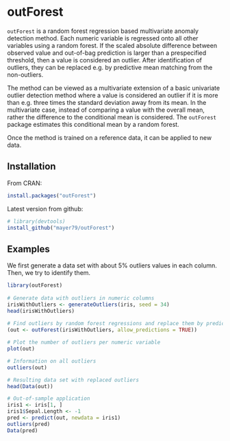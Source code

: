 # outForest

`outForest` is a random forest regression based multivariate anomaly detection method. Each numeric variable is regressed onto all other variables using a random forest. If the scaled absolute difference between observed value and out-of-bag prediction is larger than a prespecified threshold, then a value is considered an outlier. After identification of outliers, they can be replaced e.g. by predictive mean matching from the non-outliers.

The method can be viewed as a multivariate extension of a basic univariate outlier detection method where a value is considered an outlier if it is more than e.g. three times the standard deviation away from its mean. In the multivariate case, instead of comparing a value with the overall mean, rather the difference to the conditional mean is considered. The `outForest` package estimates this conditional mean by a random forest.

Once the method is trained on a reference data, it can be applied to new data.

## Installation
From CRAN:
``` r
install.packages("outForest")
```

Latest version from github:
``` r
# library(devtools)
install_github("mayer79/outForest")
```

## Examples

We first generate a data set with about 5% outliers values in each column. Then, we try to identify them.

``` r
library(outForest)
 
# Generate data with outliers in numeric columns
irisWithOutliers <- generateOutliers(iris, seed = 34)
head(irisWithOutliers)
 
# Find outliers by random forest regressions and replace them by predictive mean matching
(out <- outForest(irisWithOutliers, allow_predictions = TRUE))

# Plot the number of outliers per numeric variable
plot(out)

# Information on all outliers
outliers(out)

# Resulting data set with replaced outliers
head(Data(out))

# Out-of-sample application
iris1 <- iris[1, ]
iris1$Sepal.Length <- -1
pred <- predict(out, newdata = iris1)
outliers(pred)
Data(pred)
```
